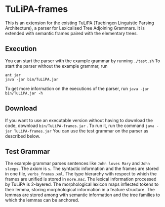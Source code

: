 # TuLiPA-frames

This is an extension for the existing TuLiPA (Tuebingen Linguistic Parsing Architecture), a parser for Lexicalised Tree Adjoining Grammars. 
It is extended with semantic frames paired with the elementary trees. 

## Execution
You can start the parser with the example grammar by running `./test.sh`
To start the parser without the example grammar, run 
```
ant jar
java -jar bin/TuLiPA.jar
```

To get more information on the executions of the parser, run `java -jar bin/TuLiPA.jar -h`

## Download
If you want to use an executable version without having to download the code, download `bin/TuLiPA-frames.jar` . 
To run it, run the command `java -jar TuLiPA-frames.jar` 
You can use the test grammar on the parser as described below.

## Test Grammar
The example grammar parses sentences like `John loves Mary` and `John sleeps`. 
The axiom is `s`.
The syntactic information and the frames are stored in one file, `verbs_frames.xml`. 
The type hierarchy with respect to which the frames are unified is stored in `more.mac`.
The lexical information processed by TuLiPA is 2-layered. 
The morphological lexicon maps inflected tokens to their lemma, storing morphological information in a feature structure. 
The lemmas are stored among with semantic information and the tree families to which the lemmas can be anchored.
